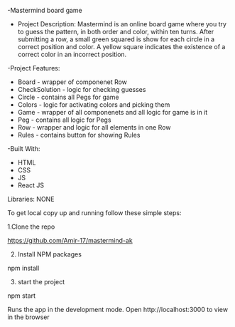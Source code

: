 -Mastermind board game

- Project Description:
  Mastermind is an online board game where you try to guess the pattern, in both order and color, within ten turns. After submitting a row, a small green squared is show for each circle in a correct position and color. A yellow square indicates the existence of a correct color in an incorrect position.

-Project Features:
 - Board - wrapper of componenet Row
 - CheckSolution - logic for checking guesses
 - Circle - contains all Pegs for game
 - Colors - logic for activating colors and picking them
 - Game - wrapper of all componenets and all logic for game is in it
 - Peg - contains all logic for Pegs
 - Row - wrapper and logic for all elements in one Row
 - Rules - contains button for showing Rules

-Built With:
 - HTML
 - CSS
 - JS
 - React JS

Libraries:
NONE

To get local copy up and running follow these simple steps:

1.Clone the repo

https://github.com/Amir-17/mastermind-ak

2. Install NPM packages

npm install

3. start the project

npm start

Runs the app in the development mode.
Open http://localhost:3000 to view in the browser
